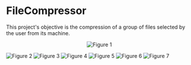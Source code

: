 # FileCompressor

This project's objective is the compression of a group of files selected by the user from its machine.

<p align="center">
  <img src="https://i.imgur.com/en2rOuR.png" alt="Figure 1">
</p>

![Figure 2](https://i.imgur.com/xSz0zGg.png)
![Figure 3](https://i.imgur.com/hEQMynt.png)
![Figure 4](https://i.imgur.com/0j9EEbQ.png)
![Figure 5](https://i.imgur.com/CBovidc.png)
![Figure 6](https://i.imgur.com/6NFwtl6.png)
![Figure 7](https://i.imgur.com/3gPsxft.png)
